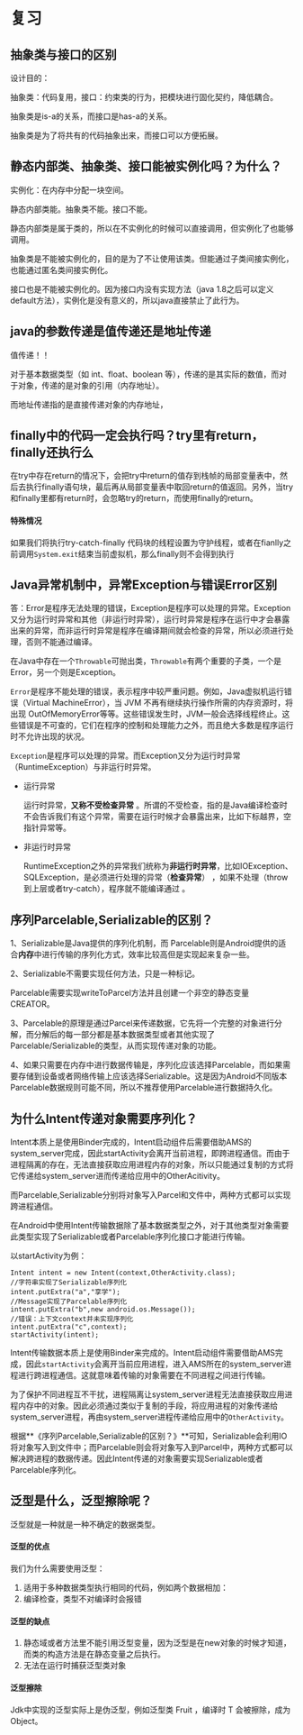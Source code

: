 # 复习

## 抽象类与接口的区别

设计目的：

抽象类：代码复用，接口：约束类的行为，把模块进行固化契约，降低耦合。

抽象类是is-a的关系，而接口是has-a的关系。

抽象类是为了将共有的代码抽象出来，而接口可以方便拓展。



## 静态内部类、抽象类、接口能被实例化吗？为什么？

实例化：在内存中分配一块空间。

静态内部类能。抽象类不能。接口不能。

静态内部类是属于类的，所以在不实例化的时候可以直接调用，但实例化了也能够调用。

抽象类是不能被实例化的，目的是为了不让使用该类。但能通过子类间接实例化，也能通过匿名类间接实例化。

接口也是不能被实例化的。因为接口内没有实现方法（java 1.8之后可以定义default方法），实例化是没有意义的，所以java直接禁止了此行为。



## java的参数传递是值传递还是地址传递

值传递！！

对于基本数据类型（如 int、float、boolean 等），传递的是其实际的数值，而对于对象，传递的是对象的引用（内存地址）。

而地址传递指的是直接传递对象的内存地址，



## finally中的代码一定会执行吗？try里有return，finally还执行么

在try中存在return的情况下，会把try中return的值存到栈帧的局部变量表中，然后去执行finally语句块，最后再从局部变量表中取回return的值返回。另外，当try和finally里都有return时，会忽略try的return，而使用finally的return。

#### 特殊情况

如果我们将执行try-catch-finally 代码块的线程设置为守护线程，或者在fianlly之前调用`System.exit`结束当前虚拟机，那么finally则不会得到执行	



## Java异常机制中，异常Exception与错误Error区别

答：Error是程序无法处理的错误，Exception是程序可以处理的异常。Exception又分为运行时异常和其他（非运行时异常），运行时异常是程序在运行中才会暴露出来的异常，而非运行时异常是程序在编译期间就会检查的异常，所以必须进行处理，否则不能通过编译。



在Java中存在一个`Throwable`可抛出类，`Throwable`有两个重要的子类，一个是Error，另一个则是Exception。

`Error`是程序不能处理的错误，表示程序中较严重问题。例如，Java虚拟机运行错误（Virtual MachineError），当 JVM 不再有继续执行操作所需的内存资源时，将出现 OutOfMemoryError等等。这些错误发生时，JVM一般会选择线程终止。这些错误是不可查的，它们在程序的控制和处理能力之外，而且绝大多数是程序运行时不允许出现的状况。

`Exception`是程序可以处理的异常。而Exception又分为运行时异常（RuntimeException）与非运行时异常。

- 运行异常

  运行时异常，**又称不受检查异常** 。所谓的不受检查，指的是Java编译检查时不会告诉我们有这个异常，需要在运行时候才会暴露出来，比如下标越界，空指针异常等。 

- 非运行时异常

  RuntimeException之外的异常我们统称为**非运行时异常**，比如IOException、SQLException，是必须进行处理的异常（**检查异常**） ，如果不处理（throw到上层或者try-catch），程序就不能编译通过 。

  

## 序列Parcelable,Serializable的区别？

1、Serializable是Java提供的序列化机制，而 Parcelable则是Android提供的适合**内存**中进行传输的序列化方式，效率比较高但是实现起来复杂一些。

2、Serializable不需要实现任何方法，只是一种标记。

Parcelable需要实现writeToParcel方法并且创建一个非空的静态变量 CREATOR。

3、Parcelable的原理是通过Parcel来传递数据，它先将一个完整的对象进行分解，而分解后的每一部分都是基本数据类型或者其他实现了Parcelable/Serializable的类型，从而实现传递对象的功能。

4、如果只需要在内存中进行数据传输是，序列化应该选择Parcelable，而如果需要存储到设备或者网络传输上应该选择Serializable。这是因为Android不同版本Parcelable数据规则可能不同，所以不推荐使用Parcelable进行数据持久化。

## 为什么Intent传递对象需要序列化？

Intent本质上是使用Binder完成的，Intent启动组件后需要借助AMS的system_server完成，因此startActivity会离开当前进程，即跨进程通信。而由于进程隔离的存在，无法直接获取应用进程内存的对象，所以只能通过复制的方式将它传递给system_server进而传递给应用中的OtherAcitivity。

而Parcelable,Serializable分别将对象写入Parcel和文件中，两种方式都可以实现跨进程通信。



在Android中使用Intent传输数据除了基本数据类型之外，对于其他类型对象需要此类型实现了Serializable或者Parcelable序列化接口才能进行传输。

以startActivity为例：

```
Intent intent = new Intent(context,OtherActivity.class);
//字符串实现了Serializable序列化
intent.putExtra("a","享学");
//Message实现了Parcelable序列化
intent.putExtra("b",new android.os.Message());
//错误：上下文context并未实现序列化
intent.putExtra("c",context);
startActivity(intent);
```

Intent传输数据本质上是使用Binder来完成的。Intent启动组件需要借助AMS完成，因此`startActivity`会离开当前应用进程，进入AMS所在的system_server进程进行跨进程通信。这就意味着传输的对象需要在不同进程之间进行传输。

为了保护不同进程互不干扰，进程隔离让system_server进程无法直接获取应用进程内存中的对象。因此必须通过类似于复制的手段，将应用进程的对象传递给system_server进程，再由system_server进程传递给应用中的`OtherActivity`。

根据**《序列Parcelable,Serializable的区别？》**可知，Serializable会利用IO将对象写入到文件中；而Parcelable则会将对象写入到Parcel中，两种方式都可以解决跨进程的数据传递。因此Intent传递的对象需要实现Serializable或者Parcelable序列化。

## 泛型是什么，泛型擦除呢？

泛型就是一种就是一种不确定的数据类型。

#### 泛型的优点

我们为什么需要使用泛型：

1. 适用于多种数据类型执行相同的代码，例如两个数据相加：
2. 编译检查，类型不对编译时会报错

#### 泛型的缺点

1. 静态域或者方法里不能引用泛型变量，因为泛型是在new对象的时候才知道，而类的构造方法是在静态变量之后执行。
2. 无法在运行时捕获泛型类对象

#### 泛型擦除

Jdk中实现的泛型实际上是伪泛型，例如泛型类 Fruit<T> ，编译时 T 会被擦除，成为 Object。